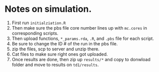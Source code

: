 
# Notes on simulation.

1. First run `initialziation.R`
2. Then make sure the pbs file core number lines up with `mc.cores` in corresponding scripts.
3. Then upload functions, `*_params.rda`, `.R`, and `.pbs` file for each script.
4. Be sure to change the ID # of the run in the pbs file.
5. zip the files, scp to server and unzip there.
6. Cat files to make sure right ones got uploaded.
7. Once results are done, then zip up `results/*` and copy to donwload folder and move to results on `td1/results`.

